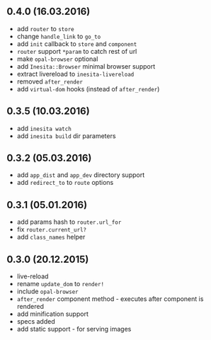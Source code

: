 ## 0.4.0 (16.03.2016)
* add `router` to `store`
* change `handle_link` to `go_to`
* add `init` callback to `store` and `component`
* `router` support `*param` to catch rest of url
* make `opal-browser` optional
* add `Inesita::Browser` minimal browser support
* extract livereload to `inesita-livereload`
* removed `after_render`
* add `virtual-dom` hooks (instead of `after_render`)

## 0.3.5 (10.03.2016)
* add `inesita watch`
* add `inesita build` dir parameters

## 0.3.2 (05.03.2016)
* add `app_dist` and `app_dev` directory support
* add `redirect_to` to `route` options

## 0.3.1 (05.01.2016)
* add params hash to `router.url_for`
* fix `router.current_url?`
* add `class_names` helper

## 0.3.0 (20.12.2015)

* live-reload
* rename `update_dom` to `render!`
* include `opal-browser`
* `after_render` component method - executes after component is rendered
* add minification support
* specs added
* add static support - for serving images
